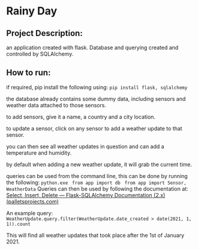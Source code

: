 

# Rainy Day

## Project Description:
an application created with flask. Database and querying created and controlled by SQLAlchemy.

## How to run:
if required, pip install the following using:
```pip install flask, sqlalchemy ```

the database already contains some dummy data, including sensors and weather data attached to those sensors. 

to add sensors, give it a name, a country and a city location. 

to update a sensor, click on any sensor to add a weather update to that sensor.

you can then see all weather updates in question and can add a temperature and humidity.

by default when adding a new weather update, it will grab the current time.

queries can be used from the command line, this can be done by running the following:
```python.exe ```
```from app import db ```
```from app import Sensor, WeatherData```
Queries can then be used by following the documentation at: 
[Select, Insert, Delete — Flask-SQLAlchemy Documentation (2.x) (palletsprojects.com)](https://flask-sqlalchemy.palletsprojects.com/en/2.x/queries/#querying-records)

An example query:
````WeatherUpdate.query.filter(WeatherUpdate.date_created > date(2021, 1, 1)).count````

This will find all weather updates that took place after the 1st of January 2021. 
